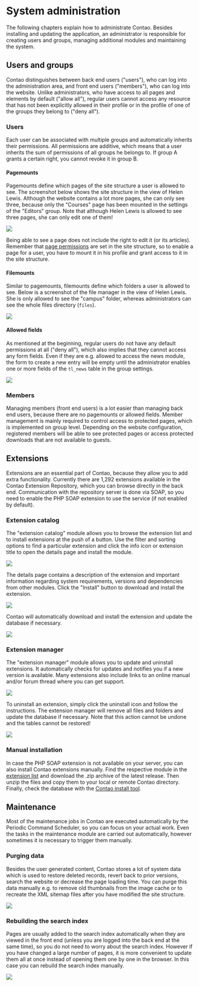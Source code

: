 # System administration

The following chapters explain how to administrate Contao. Besides installing
and updating the application, an administrator is responsible for creating users
and groups, managing additional modules and maintaining the system.


## Users and groups

Contao distinguishes between back end users ("users"), who can log into the
administration area, and front end users ("members"), who can log into the
website. Unlike administrators, who have access to all pages and elements by
default ("allow all"), regular users cannot access any resource that has not
been explicitly allowed in their profile or in the profile of one of the groups
they belong to ("deny all").


### Users

Each user can be associated with multiple groups and automatically inherits
their permissions. All permissions are additive, which means that a user
inherits the sum of permissions of all groups he belongs to. If group A grants a
certain right, you cannot revoke it in group B.


#### Pagemounts

Pagemounts define which pages of the site structure a user is allowed to see.
The screenshot below shows the site structure in the view of Helen Lewis.
Although the website contains a lot more pages, she can only see three, because
only the "Courses" page has been mounted in the settings of the "Editors" group.
Note that although Helen Lewis is allowed to see three pages, she can only edit
one of them!

![](https://raw.github.com/contao/docs/3.1/manual/en/images/site-structure-hlewis.jpg)

Being able to see a page does not include the right to edit it (or its
articles). Remember that [page permissions][1] are set in the site structure, so
to enable a page for a user, you have to mount it in his profile and grant
access to it in the site structure.


#### Filemounts

Similar to pagemounts, filemounts define which folders a user is allowed to see.
Below is a screenshot of the file manager in the view of Helen Lewis. She is
only allowed to see the "campus" folder, whereas administrators can see the
whole files directory (`files`).

![](https://raw.github.com/contao/docs/3.1/manual/en/images/file-manager-hlewis.jpg)


#### Allowed fields

As mentioned at the beginning, regular users do not have any default permissions
at all ("deny all"), which also implies that they cannot access any form fields.
Even if they are e.g. allowed to access the news module, the form to create a
new entry will be empty until the administrator enables one or more fields of
the `tl_news` table in the group settings.

![](https://raw.github.com/contao/docs/3.1/manual/en/images/allowed-fields.jpg)


### Members

Managing members (front end users) is a lot easier than managing back end users,
because there are no pagemounts or allowed fields. Member management is mainly
required to control access to protected pages, which is implemented on group
level. Depending on the website configuration, registered members will be able
to see protected pages or access protected downloads that are not available to
guests.


## Extensions

Extensions are an essential part of Contao, because they allow you to add extra
functionality. Currently there are 1,292 extensions available in the Contao
Extension Repository, which you can browse directly in the back end.
Communication with the repository server is done via SOAP, so you need to enable
the PHP SOAP extension to use the service (if not enabled by default).


### Extension catalog

The "extension catalog" module allows you to browse the extension list and to
install extensions at the push of a button. Use the filter and sorting options
to find a particular extension and click the info icon or extension title to
open the details page and install the module.

![](https://raw.github.com/contao/docs/3.1/manual/en/images/extension-list.jpg)

The details page contains a description of the extension and important
information regarding system requirements, versions and dependencies from other
modules. Click the "Install" button to download and install the extension.

![](https://raw.github.com/contao/docs/3.1/manual/en/images/extension-details.jpg)

Contao will automatically download and install the extension and update the
database if necessary.

![](https://raw.github.com/contao/docs/3.1/manual/en/images/extension-install.jpg)


### Extension manager

The "extension manager" module allows you to update and uninstall extensions. It
automatically checks for updates and notifies you if a new version is available.
Many extensions also include links to an online manual and/or forum thread where
you can get support.

![](https://raw.github.com/contao/docs/3.1/manual/en/images/extension-manager.jpg)

To uninstall an extension, simply click the uninstall icon and follow the
instructions. The extension manager will remove all files and folders and update
the database if necessary. Note that this action cannot be undone and the tables
cannot be restored!

![](https://raw.github.com/contao/docs/3.1/manual/en/images/extension-uninstall.jpg)


### Manual installation

In case the PHP SOAP extension is not available on your server, you can also
install Contao extensions manually. Find the respective module in the [extension
list][2] and download the .zip archive of the latest release. Then unzip the
files and copy them to your local or remote Contao directory. Finally, check the
database with the [Contao install tool][3].


## Maintenance

Most of the maintenance jobs in Contao are executed automatically by the
Periodic Command Scheduler, so you can focus on your actual work. Even the tasks
in the maintenance module are carried out automatically, however sometimes it is
necessary to trigger them manually.


### Purging data

Besides the user generated content, Contao stores a lot of system data which is
used to restore deleted records, revert back to prior versions, search the
website or decrease the page loading time. You can purge this data manually e.g.
to remove old thumbnails from the image cache or to recreate the XML sitemap
files after you have modified the site structure.

![](https://raw.github.com/contao/docs/3.1/manual/en/images/purge-data.jpg)


### Rebuilding the search index

Pages are usually added to the search index automatically when they are viewed
in the front end (unless you are logged into the back end at the same time), so
you do not need to worry about the search index. However if you have changed a
large number of pages, it is more convenient to update them all at once instead
of opening them one by one in the browser. In this case you can rebuild the
search index manually.

![](https://raw.github.com/contao/docs/3.1/manual/en/images/rebuild-the-search-index.jpg)


[1]: 03-Managing-pages.md#access-control
[2]: https://contao.org/en/extension-list.html
[3]: 01-Installation.md#the-contao-install-tool
